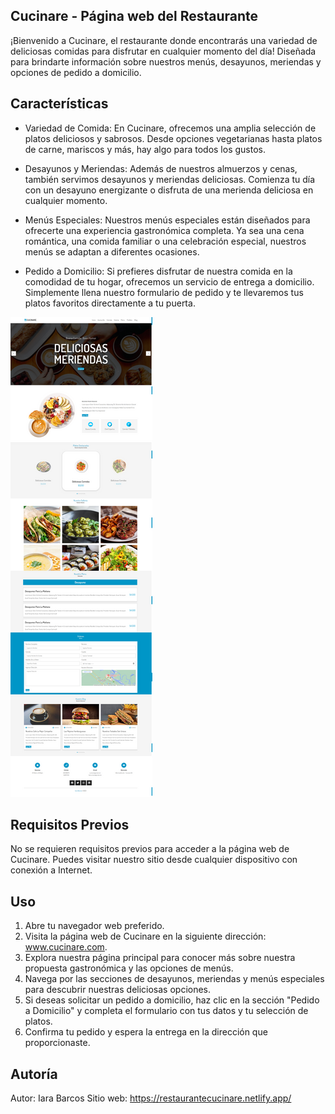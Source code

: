 ## Cucinare - Página web del Restaurante
¡Bienvenido a Cucinare, el restaurante donde encontrarás una variedad de deliciosas comidas para disfrutar en cualquier momento del día! Diseñada para brindarte información sobre nuestros menús, desayunos, meriendas y opciones de pedido a domicilio.

## Características
- Variedad de Comida: En Cucinare, ofrecemos una amplia selección de platos deliciosos y sabrosos. Desde opciones vegetarianas hasta platos de carne, mariscos y más, hay algo para todos los gustos.

- Desayunos y Meriendas: Además de nuestros almuerzos y cenas, también servimos desayunos y meriendas deliciosas. Comienza tu día con un desayuno energizante o disfruta de una merienda deliciosa en cualquier momento.

- Menús Especiales: Nuestros menús especiales están diseñados para ofrecerte una experiencia gastronómica completa. Ya sea una cena romántica, una comida familiar o una celebración especial, nuestros menús se adaptan a diferentes ocasiones.

- Pedido a Domicilio: Si prefieres disfrutar de nuestra comida en la comodidad de tu hogar, ofrecemos un servicio de entrega a domicilio. Simplemente llena nuestro formulario de pedido y te llevaremos tus platos favoritos directamente a tu puerta.

![PaginaWeb](img/restaurante.png)

## Requisitos Previos
No se requieren requisitos previos para acceder a la página web de Cucinare. Puedes visitar nuestro sitio desde cualquier dispositivo con conexión a Internet.

## Uso
1. Abre tu navegador web preferido.
2. Visita la página web de Cucinare en la siguiente dirección: www.cucinare.com.
3. Explora nuestra página principal para conocer más sobre nuestra propuesta gastronómica y las opciones de menús.
4. Navega por las secciones de desayunos, meriendas y menús especiales para descubrir nuestras deliciosas opciones.
5. Si deseas solicitar un pedido a domicilio, haz clic en la sección "Pedido a Domicilio" y completa el formulario con tus datos y tu selección de platos.
6. Confirma tu pedido y espera la entrega en la dirección que proporcionaste.

## Autoría
Autor: Iara Barcos
Sitio web: https://restaurantecucinare.netlify.app/
